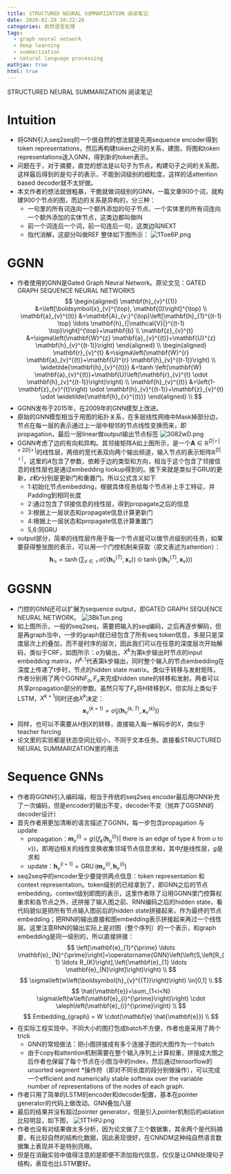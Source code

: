 ```yaml
---
title: STRUCTURED NEURAL SUMMARIZATION 阅读笔记
date: 2020-02-28 10:22:26
categories: 自然语言处理
tags:
  - graph neural network
  - deep learning
  - summarization
  -	natural language processing
mathjax: true
html: true
---
```


STRUCTURED NEURAL SUMMARIZATION 阅读笔记

<!--more-->

# Intuition
-	将GNN引入seq2seq的一个很自然的想法就是先用sequence encoder得到token representations，然后再构建token之间的关系，建图，将图和token representations送入GNN，得到新的token表示。
-	问题在于，对于摘要，直觉的想法是以句子为节点，构建句子之间的关系图，这样最后得到的是句子的表示，不能到词级别的细粒度，这样的话attention based decoder就不太好做。
-	本文作者的想法就很粗暴，干脆就做词级别的GNN，一篇文章900个词，就构建900个节点的图，而边的关系是异构的，分三种：
	-	一句里的所有词连向一个额外添加的句子节点、一个实体里的所有词连向一个额外添加的实体节点，这类边都叫做IN
	-	前一个词连后一个词，前一句连后一句，这类边叫NEXT
	-	指代消解，这部分叫做REF
	整体如下图所示：
	![1Toe6P.png](https://s2.ax1x.com/2020/02/11/1Toe6P.png)

# GGNN
-	作者使用的GNN是Gated Graph Neural Network。原论文见：GATED GRAPH SEQUENCE NEURAL NETWORKS
$$
\begin{aligned} \mathbf{h}_{v}^{(1)} &=\left[\boldsymbol{x}_{v}^{\top}, \mathbf{0}\right]^{\top} \\ \mathbf{a}_{v}^{(t)} &=\mathbf{A}_{v:}^{\top}\left[\mathbf{h}_{1}^{(t-1) \top} \ldots \mathbf{h}_{|\mathcal{V}|}^{(t-1) \top}\right]^{\top}+\mathbf{b} \\ \mathbf{z}_{v}^{t} &=\sigma\left(\mathbf{W}^{z} \mathbf{a}_{v}^{(t)}+\mathbf{U}^{z} \mathbf{h}_{v}^{(t-1)}\right) \end{aligned} \\ 
\begin{aligned} \mathbf{r}_{v}^{t} &=\sigma\left(\mathbf{W}^{r} \mathbf{a}_{v}^{(t)}+\mathbf{U}^{r} \mathbf{h}_{v}^{(t-1)}\right) \\ \widetilde{\mathbf{h}_{v}^{(t)}} &=\tanh \left(\mathbf{W} \mathbf{a}_{v}^{(t)}+\mathbf{U}\left(\mathbf{r}_{v}^{t} \odot \mathbf{h}_{v}^{(t-1)}\right)\right) \\ \mathbf{h}_{v}^{(t)} &=\left(1-\mathbf{z}_{v}^{t}\right) \odot \mathbf{h}_{v}^{(t-1)}+\mathbf{z}_{v}^{t} \odot \widetilde{\mathbf{h}_{v}^{(t)}} \end{aligned} \\
$$
-	GGNN发布于2015年，在2009年的GNN模型上改进。
-	原始的GNN模型相当于用图的拓扑关系，在多层线性网络中Mask掉部分边，节点在每一层的表示通过上一层中相邻的节点线性变换而来，即propagation，最后一层linear做output输出节点标签
![3082wD.png](https://s2.ax1x.com/2020/02/27/3082wD.png)
-	GGNN考虑了边的有向和异构。其邻接矩阵A如上图所示，是一个$\mathbf{A} \in \mathbb{R}^{D|\mathcal{V}| \times 2 D|\mathcal{V}|}$的线性层，两倍的宽代表双向两个输出频道，输入节点的表示矩阵$\mathbb{R}^{D|\mathcal{V}|}$，这里的$A$包含了参数，依赖于边的类型和方向，相当于这个包含了邻接信息的线性层也是通过embedding lookup得到的。接下来就是类似于GRU的更新，$z$和$r$分别是更新门和重置门。所以公式含义如下
	-	1:初始化节点embedding，根据具体任务给每个节点补上手工特征，并Padding到相同长度
	-	2:通过包含了邻接信息的线性层，得到propagate之后的信息
	-	3:根据上一层状态和propagate信息计算更新门
	-	4:根据上一层状态和propagate信息计算重置门
	-	5,6:同GRU
-	output部分，简单的线性层作用于每一个节点就可以做节点级别的任务，如果要获得整张图的表示，可以用一个门控机制来获取（原文表述为attention）：
	$$
	\mathbf{h}_{\mathcal{G}}=\tanh \left(\sum_{v \in \mathcal{V}} \sigma\left(i\left(\mathbf{h}_{v}^{(T)}, \boldsymbol{x}_{v}\right)\right) \odot \tanh \left(j\left(\mathbf{h}_{v}^{(T)}, \boldsymbol{x}_{v}\right)\right)\right)
	$$

# GGSNN
-	门控的GNN还可以扩展为sequence output，即GATED GRAPH SEQUENCE NEURAL NETWORK。
![3BkTun.png](https://s2.ax1x.com/2020/02/28/3BkTun.png)
-	如上图所示，一般的seq2seq，需要把输入的seq编码，之后再逐步解码，但是再graph当中，一步的graph就已经包含了所有seq token信息，多层只是深度层次上的叠加，而不是时序的层次，因此我们可以在任意的深度层次开始解码，类似于CRF，如图所示：$o$为输出，$X^k$为第k步输出时节点的input embedding matrix，$H^{k,t}$代表第k步输出，同时整个输入的节点embedding在深度上传递了t步时，节点的hidden state matrix。类似于转移与发射矩阵，作者分别用了两个GGNN$F_o,F_x$来完成hidden state的转移和发射。两者可以共享propagation部分的参数。虽然只写了$F_x$将$H$转移到$X$，但实际上类似于LSTM，$X^{k+1}$同时还由$X^k$决定：
$$
\boldsymbol{x}_{v}^{(k+1)}=\sigma\left(j\left(\mathbf{h}_{v}^{(k, T)}, \boldsymbol{x}_{v}^{(k)}\right)\right)
$$
-	同样，也可以不需要从$H$到$X$的转移，直接输入每一解码步的$X$，类似于teacher forcing
-	论文里的实验都是状态空间比较小，不同于文本任务。直接看STRUCTURED NEURAL SUMMARIZATION里的用法

# Sequence GNNs
-	作者将GGNN引入编码端，相当于传统的seq2seq encoder最后用GNN补充了一次编码，但是encoder的输出不变，decoder不变（抛弃了GGSNN的decoder设计）
-	首先作者用更加清晰的语言描述了GGNN，每一步包含propagation 与 update
	-	propagation：$\boldsymbol{m}_{v}^{(i)}=g\left(\left\{f_{k}\left(\boldsymbol{h}_{u}^{(i)}\right) | \text { there is an edge of type } k \text { from } u \text { to } v\right\}\right.)$，即用边相关的线性变换收集邻域节点信息求和，其中$f$是线性层，$g$是求和
	-	update：$\boldsymbol{h}_{v}^{(i+1)}=\operatorname{GRU}\left(\boldsymbol{m}_{v}^{(i)}, \boldsymbol{h}_{v}^{(i)}\right)$
-	seq2seq中的encoder至少要提供两点信息：token representation 和 context representation。token级别的已经拿到了，即GNN之后的节点 embedding，context级别即图的表示，这里作者除了沿用GGNN里门控算权重求和各节点之外，还拼接了输入图之前、RNN编码之后的hidden state，看代码貌似是把所有节点输入图前后的hidden state拼接起来，作为最终的节点embedding；把RNN的输出直接和图embedding表示拼接起来再过一个线性层。这里注意RNN的输出实际上是对图（整个序列）的一个表示，和graph embedding是同一级别的，所以直接拼接：
	$$
	\left[\mathbf{e}_{1}^{\prime} \ldots \mathbf{e}_{N}^{\prime}\right]=\operatorname{GNN}\left(\left(S,\left[R_{1} \ldots R_{K}\right],\left[\mathbf{e}_{1} \ldots \mathbf{e}_{N}\right]\right)\right) \\
	$$
	$$
	\sigma\left(w\left(\boldsymbol{h}_{v}^{(T)}\right)\right) \in[0,1] \\
	$$
	$$
	\hat{\mathbf{e}}=\sum_{1<i<N} \sigma\left(w\left(\mathbf{e}_{i}^{\prime}\right)\right) \cdot \aleph\left(\mathbf{e}_{i}^{\prime}\right) \\
	$$
	$$
	Embedding_{graph} = W \cdot(\mathbf{e} \hat{\mathbf{e}}) \\
	$$
-	在实际工程实现中，不同大小的图打包成batch不方便，作者也是采用了两个trick
	-	GNN的常规做法：把小图拼接成有多个连接子图的大图作为一个batch
	-	由于copy和attention机制需要在整个输入序列上计算权重，拼接成大图之后作者也保留了每个节点在小图当中的index，然后通过tensorflow的unsorted segment *操作符（即对不同长度的段分别做操作），可以完成一个efficient and numerically stable softmax over the variable number of representations of the nodes of each graph.
-	作者只用了简单的LSTM的encoder和decoder配置，基本在pointer generator的代码上做改动。GNN叠加八层
-	最后的结果并没有超过pointer generator，但是引入pointer机制后的ablation比较明显，如下图，
	![1TTHPJ.png](https://s2.ax1x.com/2020/02/11/1TTHPJ.png)
-	作者也没有对结果做太多分析，因为论文做了三个数据集，其余两个是代码摘要，有比较自然的结构化数据，因此表现很好，在CNNDM这种纯自然语言数据集上表现并不是特别亮眼。
-	但是在消融实验中值得注意的是即便不添加指代信息，仅仅是让GNN处理句子结构，表现也比LSTM要好。